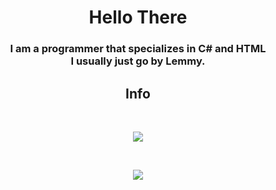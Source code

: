 <h1 align="center">Hello There</h1>

<h3 align="center"> I am a programmer that specializes in C# and HTML

<div align="center">
 I usually just go by Lemmy.
</div>

<h2 align="center">Info</h2>

&nbsp;

<div align="center">
  <img src="https://github-readme-stats.vercel.app/api?username=Lemmy-Koopa&theme=synthwave">  
</div>

&nbsp;

<div align="center">
  <img src="https://github-readme-stats.vercel.app/api/top-langs/?username=Lemmy-Koopa&theme=dracula">
</div>

&nbsp;

<div align="center">
  
</div>
